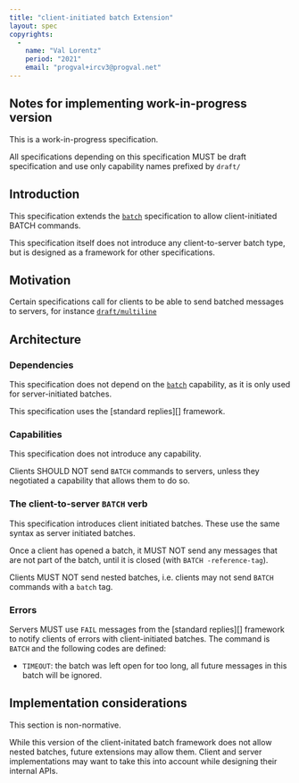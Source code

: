 ```yaml
---
title: "client-initiated batch Extension"
layout: spec
copyrights:
  -
    name: "Val Lorentz"
    period: "2021"
    email: "progval+ircv3@progval.net"
---
```


## Notes for implementing work-in-progress version

This is a work-in-progress specification.

All specifications depending on this specification MUST be draft specification
and use only capability names prefixed by `draft/`

## Introduction

This specification extends the [`batch`][] specification to allow
client-initiated BATCH commands.

This specification itself does not introduce any client-to-server
batch type, but is designed as a framework for other specifications.

## Motivation

Certain specifications call for clients to be able to send batched messages to
servers, for instance [`draft/multiline`][]

## Architecture

### Dependencies

This specification does not depend on the [`batch`][] capability,
as it is only used for server-initiated batches.

This specification uses the [standard replies][] framework.

### Capabilities

This specification does not introduce any capability.

Clients SHOULD NOT send `BATCH` commands to servers, unless they negotiated
a capability that allows them to do so.

### The client-to-server `BATCH` verb

This specification introduces client initiated batches.
These use the same syntax as server initiated batches.

Once a client has opened a batch, it MUST NOT send any messages
that are not part of the batch, until it is closed
(with `BATCH -reference-tag`).

Clients MUST NOT send nested batches, i.e. clients may not send `BATCH`
commands with a `batch` tag.

### Errors

Servers MUST use `FAIL` messages from the [standard replies][] framework
to notify clients of errors with client-initiated batches.
The command is `BATCH` and the following codes are defined:

* `TIMEOUT`: the batch was left open for too long, all future messages
  in this batch will be ignored.

## Implementation considerations

This section is non-normative.

While this version of the client-initated batch framework does not allow
nested batches, future extensions may allow them.
Client and server implementations may want to take this into account
while designing their internal APIs.


[`batch`]: ../extensions/batch.html
[`draft/multiline`]: ../extensions/multiline.html

